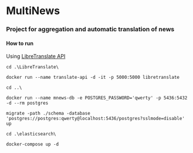 # MultiNews
### Project for aggregation and automatic translation of news


#### How to run 

Using [LibreTranslate API](https://github.com/LibreTranslate/LibreTranslate)


`cd .\LibreTranslate\`

`docker run --name translate-api -d -it -p 5000:5000 libretranslate`

`cd ..\`

`docker run --name mnews-db -e POSTGRES_PASSWORD='qwerty' -p 5436:5432 -d --rm postgres`

`migrate -path ./schema -database 'postgres://postgres:qwerty@localhost:5436/postgres?sslmode=disable' up`

`cd .\elasticsearch\`

`docker-compose up -d `